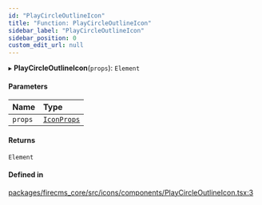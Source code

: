 ```yaml
---
id: "PlayCircleOutlineIcon"
title: "Function: PlayCircleOutlineIcon"
sidebar_label: "PlayCircleOutlineIcon"
sidebar_position: 0
custom_edit_url: null
---
```


▸ **PlayCircleOutlineIcon**(`props`): `Element`

#### Parameters

| Name | Type |
| :------ | :------ |
| `props` | [`IconProps`](../types/IconProps.md) |

#### Returns

`Element`

#### Defined in

[packages/firecms_core/src/icons/components/PlayCircleOutlineIcon.tsx:3](https://github.com/FireCMSco/firecms/blob/d45f3739/packages/firecms_core/src/icons/components/PlayCircleOutlineIcon.tsx#L3)
